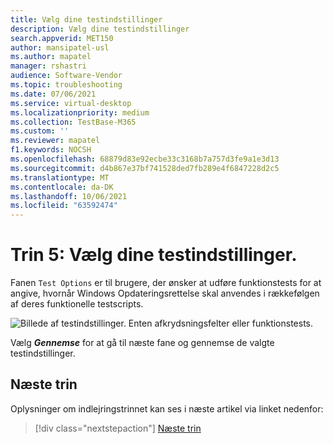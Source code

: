 ```yaml
---
title: Vælg dine testindstillinger
description: Vælg dine testindstillinger
search.appverid: MET150
author: mansipatel-usl
ms.author: mapatel
manager: rshastri
audience: Software-Vendor
ms.topic: troubleshooting
ms.date: 07/06/2021
ms.service: virtual-desktop
ms.localizationpriority: medium
ms.collection: TestBase-M365
ms.custom: ''
ms.reviewer: mapatel
f1.keywords: NOCSH
ms.openlocfilehash: 68879d83e92ecbe33c3168b7a757d3fe9a1e3d13
ms.sourcegitcommit: d4b867e37bf741528ded7fb289e4f6847228d2c5
ms.translationtype: MT
ms.contentlocale: da-DK
ms.lasthandoff: 10/06/2021
ms.locfileid: "63592474"
---
```

# <a name="step-5-choose-your-test-options"></a>Trin 5: Vælg dine testindstillinger. 

Fanen ```Test Options``` er til brugere, der ønsker at udføre funktionstests for at angive, hvornår Windows Opdateringsrettelse skal anvendes i rækkefølgen af deres funktionelle testscripts.

![Billede af testindstillinger. Enten afkrydsningsfelter eller funktionstests.](Media/testoptions.png)

Vælg _**Gennemse**_ for at gå til næste fane og gennemse de valgte testindstillinger.

## <a name="next-steps"></a>Næste trin

Oplysninger om indlejringstrinnet kan ses i næste artikel via linket nedenfor:
> [!div class="nextstepaction"]
> [Næste trin](review.md)
